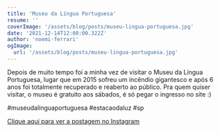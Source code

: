 ```yaml
---
title: 'Museu da Língua Portuguesa'
resume: ''
coverImage: '/assets/blog/posts/museu-lingua-portuguesa.jpg'
date: '2021-12-14T12:00:00.322Z'
author: 'noemi-ferrari'
ogImage:
  url: '/assets/blog/posts/museu-lingua-portuguesa.jpg'
---
```


Depois de muito tempo foi a minha vez de visitar o Museu da Língua Portuguesa, lugar que em 2015 sofreu um incêndio gigantesco e após 6 anos foi totalmente recuperado e reaberto ao público.
Pra quem quiser visitar, o museu é gratuito aos sábados, é só pegar o ingresso no site :)

#museudalinguaportuguesa #estacaodaluz #sp

[Clique aqui para ver a postagem no Instagram](https://www.instagram.com/p/CVNtZ3DLFIw/)